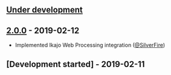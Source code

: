 ## [Under development]

## [2.0.0] - 2019-02-12

- Implemented Ikajo Web Processing integration ([@SilverFire])

## [Development started] - 2019-02-11

[@hiqsol]: https://github.com/hiqsol
[sol@hiqdev.com]: https://github.com/hiqsol
[@SilverFire]: https://github.com/SilverFire
[d.naumenko.a@gmail.com]: https://github.com/SilverFire
[@tafid]: https://github.com/tafid
[andreyklochok@gmail.com]: https://github.com/tafid
[@BladeRoot]: https://github.com/BladeRoot
[bladeroot@gmail.com]: https://github.com/BladeRoot
[Under development]: https://github.com/hiqdev/omnipay-ikajo/releases
[2.0.0]: https://github.com/hiqdev/omnipay-ikajo/releases/tag/2.0.0
